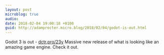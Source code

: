 ```yaml
---
layout: post
microblog: true
audio: 
date: 2018-02-04 19:00:18 +0100
guid: http://adamprocter.micro.blog/2018/02/04/godot-is-out.html
---
```

Godot 3 is out - [dctr.pro/23y](http://dctr.pro/23y)
Massive new release of what is looking like an amazing game engine. Check it out. 
